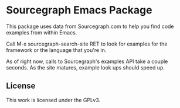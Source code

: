 # Sourcegraph Emacs Package

This package uses data from Sourcegraph.com to help you find code examples
from within Emacs.

Call M-x sourcegraph-search-site RET to look for examples for the framework or
the language that you're in.

As of right now, calls to Sourcegraph's examples API take a couple seconds. As
the site matures, example look ups should speed up.


## License

This work is licensed under the GPLv3.
